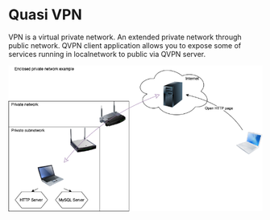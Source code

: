 # Quasi VPN

VPN is a virtual private network. An extended private network through public network.
QVPN client application allows you to expose some of services running in localnetwork to public via QVPN server.

![qvpn_example](./docs/qvpn_example.png)
